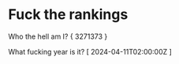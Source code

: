# Fuck the rankings

Who the hell am I?
{ 3271373 }

What fucking year is it?
[ 2024-04-11T02:00:00Z ]
